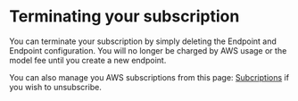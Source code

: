 # Terminating your subscription

You can terminate your subscription by simply deleting the Endpoint and Endpoint configuration.
You will no longer be charged by AWS usage or the model fee until you create a new endpoint.

You can also manage you AWS subscriptions from this page: [Subcriptions](https://console.aws.amazon.com/marketplace/home/subscriptions?#/subscriptions) if you wish to unsubscribe.
